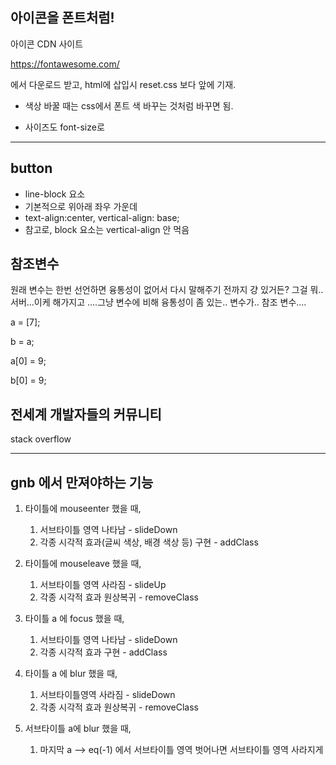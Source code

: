 ## 아이콘을 폰트처럼!

아이콘 CDN 사이트

https://fontawesome.com/

에서 다운로드 받고, html에 삽입시 reset.css 보다 앞에 기재.

- 색상 바꿀 때는 css에서 폰트 색 바꾸는 것처럼 바꾸면 됨.

- 사이즈도  font-size로



---

## button

- line-block 요소
- 기본적으로 위아래 좌우 가운데 
- text-align:center, vertical-align: base;
- 참고로, block 요소는 vertical-align 안 먹음



## 참조변수

원래 변수는 한번 선언하면 융통성이 없어서 다시 말해주기 전까지 걍 있거든? 그걸 뭐.. 서버...이케 해가지고 ....그냥 변수에 비해 융통성이 좀 있는.. 변수가.. 참조 변수....

a = [7];

b = a;

a[0] = 9;

b[0] = 9;







## 전세계 개발자들의 커뮤니티

stack overflow

---



## gnb 에서 만져야하는 기능

1. 타이틀에 mouseenter 했을 때,
   1. 서브타이틀 영역 나타남 -  slideDown
   2. 각종 시각적 효과(글씨 색상, 배경 색상 등) 구현 -  addClass
2. 타이틀에 mouseleave 했을 때,
   1. 서브타이틀 영역 사라짐 -  slideUp
   2. 각종 시각적 효과 원상복귀 - removeClass
3. 타이틀 a 에 focus 했을 때,
   1. 서브타이틀 영역 나타남 - slideDown
   2. 각종 시각적 효과 구현 - addClass
4. 타이틀 a 에 blur 했을 때,
   1. 서브타이틀영역 사라짐 - slideDown
   2. 각종 시각적 효과 원상복귀 - removeClass

5. 서브타이틀 a에 blur 했을 때,
   1. 마지막 a --> eq(-1) 에서 서브타이틀 영역 벗어나면 서브타이틀 영역 사라지게

